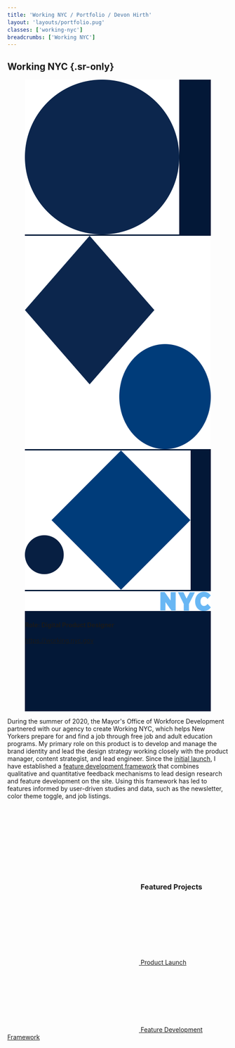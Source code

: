 ```yaml
---
title: 'Working NYC / Portfolio / Devon Hirth'
layout: 'layouts/portfolio.pug'
classes: ['working-nyc']
breadcrumbs: ['Working NYC']
---
```


## Working NYC {.sr-only}

<figure class="figure -mx-3 tablet:mx-0" style="background-color: #031837">
  <div class="figure__matte">
    <img class="absolute hidden desktop:block" src="/img/wnyc-shape-1.svg" width="352" height="352" style="right: -90px; bottom: -63px;" />
    <img class="absolute hidden desktop:block" src="/img/wnyc-shape-2.svg" width="485" height="485" style="left: -123px; bottom: 0px;" />
    <img class="absolute hidden desktop:block" src="/img/wnyc-shape-3.svg" width="378" height="317" style="right: -71px; top: -114px;" />
    <div class="absolute flex flex-col justify-center items-center px-4 w-full h-full">
      <img class="large:mb-6" src="/img/wnyc-logo-standard.svg" width="506" height="45" />
    </div>
  </div>

  <figcaption>
    <h4 class="h5 mb-3">Role: Digital Product Designer</h4>
    <p><a class="btn btn-primary" href="https://working.nyc.gov" target="_blank" rel="noopener nofollow noreferrer">https://working.nyc.gov <svg class="icon mis-half" aria-hidden="true"><use xlink:href="#tabler-external-link"></use></svg></a>
  </figcaption>
</figure>

During the summer of 2020, the Mayor's Office of Workforce Development partnered with our agency to create Working NYC, which helps New Yorkers prepare for and find a job through free job and adult education programs. My primary role on this product is to develop and manage the brand identity and lead the design strategy working closely with the product manager, content strategist, and lead engineer. Since the [initial launch](/portfolio/working-nyc/product-launch), I have established a [feature development framework](/portfolio/working-nyc/feature-development-framework) that combines qualitative and quantitative feedback mechanisms to lead design research and feature development on the site. Using this framework has led to features informed by user-driven studies and data, such as the newsletter, color theme toggle, and job listings.

&nbsp;

### <a class="flex mie-1 no-underline" id="featured-projects" href="#featured-projects"><svg class="icon" aria-hidden="true"><use xlink:href="#tabler-folders"></use></svg></a> Featured Projects

<nav class="grid grid-cols-1 tablet:grid-cols-2 gap-3" aria-label="Project Navigation">
  <a class="btn border-4 m-0 h-30vh desktop:h-30vh min-h-xsmall w-full flex-col items-center justify-center" href="/portfolio/working-nyc/product-launch">
    <svg class="icon w-5 h-5 mie-1" aria-hidden="true">
      <use xlink:href="#tabler-folder"></use>
    </svg>
    <span class="h3 primary font-normal m-0 my-1 text-center">Product Launch</span>
  </a>

  <a class="btn border-4 m-0 h-30vh desktop:h-30vh min-h-xsmall w-full flex-col items-center justify-center" href="/portfolio/working-nyc/feature-development-framework">
    <svg class="icon w-5 h-5 mie-1" aria-hidden="true">
      <use xlink:href="#tabler-folder"></use>
    </svg>
    <span class="h3 primary font-normal m-0 my-1 text-center">Feature Development Framework</span>
  </a>

  <!-- * [Newsletter](#newsletter) -->

  <!-- <a class="btn border-4 m-0 h-30vh desktop:h-30vh min-h-xsmall w-full flex-col items-center justify-center" href="/portfolio/working-nyc/user-interface-ui-iteration">
    <svg class="icon w-5 h-5 mie-1" aria-hidden="true">
      <use xlink:href="#tabler-folder"></use>
    </svg>
    <span class="h3 primary font-normal m-0 my-1 text-center">User Interface (UI) Iteration</span>
  </a> -->
</nav>
